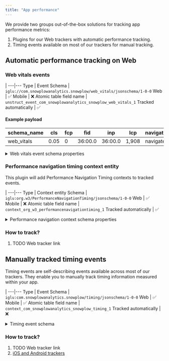 ```yaml
---
title: "App performance"
---
```


We provide two groups out-of-the-box solutions for tracking app performance metrics:

1. Plugins for our Web trackers with automatic performance tracking.
2. Timing events available on most of our trackers for manual tracking.

## Automatic performance tracking on Web

### Web vitals events

 | 
---|---
Type | Event
Schema | `iglu://com.snowplowanalytics.snowplow/web_vitals/jsonschema/1-0-0` 
Web | ✅
Mobile | ❌
Atomic table field name | `unstruct_event_com_snowplowanalytics_snowplow_web_vitals_1`
Tracked automatically | ✅

#### Example payload

| schema_name | cls  | fcp | fid     | inp     | lcp   | navigation_type | ttfb  |
|-------------|------|-----|---------|---------|-------|-----------------|-------|
| web_vitals  | 0.05 | 0   | 36:00.0 | 36:00.0 | 1,908 | navigate        | 228.9 |

<details>
  <summary>Web vitals event schema properties</summary>
  <div>

The schema is [available here](https://github.com/snowplow/iglu-central/tree/master/schemas/com.snowplowanalytics.snowplow/web_vitals/jsonschema).

Property | Title | Type | Description
---|---|---|---
`cls` | Cumulative Layout Shift | number | A unitless metric for measuring visual stability because it helps quantify how often users experience unexpected layout shifts. For more information https://web.dev/cls/.
`fid` | First Input Delay | number | A metric for measuring load responsiveness because it quantifies the experience users feel when trying to interact with unresponsive pages. Measured in milliseconds. For more information https://web.dev/fid/.
`lcp` | Largest Contentful Paint | number | A metric for measuring perceived load speed because it marks the point in the page load timeline when the page's main content has likely loaded. Measured in milliseconds. For more information https://web.dev/lcp/.
`fcp` | First Contentful Paint | number | A metric for measuring perceived load speed because it marks the first point in the page load timeline where the user can see anything on the screen. Measured in milliseconds. For more information https://web.dev/fcp/.
`inp` | Interaction to Next Pai |  number | A metric that assesses responsiveness. INP observes the latency of all interactions a user has made with the page, and reports a single value which all (or nearly all) interactions were below that value. For more information https://web.dev/inp/.
`ttfb` | Time To First By |  number | A DOMHighResTimeStamp referring to the time in milliseconds between the browser requesting a page and when it receives the first byte of information from the server. For more information https://web.dev/ttfb/.
`navigationType` | | string | The navigation type recognised from the Navigation Timing API https://www.w3.org/TR/navigation-timing-2/. E.g. 'navigate', 'reload', 'back-forward', 'back-forward-cache', 'prerender', 'restore'

  </div>
</details>


### Performance navigation timing context entity

This plugin will add Performance Navigation Timing contexts to tracked events.

 | 
---|---
Type | Context entity
Schema | `iglu:org.w3/PerformanceNavigationTiming/jsonschema/1-0-0` 
Web | ✅
Mobile | ❌
Atomic table field name | `context_org_w3_performancenavigationtiming_1`
Tracked automatically | ✅


<details>
  <summary>Performance navigation context schema properties</summary>
  <div>

The schema is available here: [iglu:org.w3/PerformanceNavigationTiming/jsonschema/1-0-0](https://github.com/snowplow/iglu-central/blob/master/schemas/org.w3/PerformanceNavigationTiming/jsonschema/1-0-0).

Property | Type | Description
---|---|---
`decodedBodySize` | integer | A number that is the size (in octets) received from the fetch (HTTP or cache) of the message body, after removing any applied content encoding.
`encodedBodySize` | integer | A number representing the size (in octets) received from the fetch (HTTP or cache), of the payload body, before removing any applied content encodings.
`redirectStart` | number | A DOMHighResTimeStamp that represents the start time of the fetch which initiates the redirect in milliseconds.
`redirectEnd` | number | A DOMHighResTimeStamp immediately after receiving the last byte of the response of the last redirect in milliseconds.
`fetchStart` | number | A DOMHighResTimeStamp immediately before the browser starts to fetch the resource in milliseconds.
`domainLookupStart` | number | A DOMHighResTimeStamp immediately before the browser starts the domain name lookup for the resource in milliseconds.
`domainLookupEnd` | number | A DOMHighResTimeStamp representing the time immediately after the browser finishes the domain name lookup for the resource in milliseconds.
`connectStart` | number | A DOMHighResTimeStamp immediately before the browser starts to establish the connection to the server to retrieve the resource in milliseconds.
`secureConnectionStart` | number | A DOMHighResTimeStamp immediately before the browser starts the handshake process to secure the current connection in milliseconds.
`connectEnd` | number | A DOMHighResTimeStamp immediately after the browser finishes establishing the connection to the server to retrieve the resource in milliseconds.
`requestStart` | number | A DOMHighResTimeStamp immediately before the browser starts requesting the resource from the server in milliseconds.
`responseStart` | number | A DOMHighResTimeStamp immediately after the browser receives the first byte of the response from the server in milliseconds.
`responseEnd` | number | A DOMHighResTimeStamp immediately after the browser receives the last byte of the resource or immediately before the transport connection is closed in milliseconds, whichever comes first.
`unloadEventStart` | number | A DOMHighResTimeStamp representing the time immediately after the current document's unload event handler starts in milliseconds.
`unloadEventEnd` | number | A DOMHighResTimeStamp representing the time immediately after the current document's unload event handler completes in milliseconds.
`domInteractive` | number | A DOMHighResTimeStamp representing the time immediately before the user agent sets the document's readyState to 'interactive' in milliseconds.
`domContentLoadedEventStart` | number | A DOMHighResTimeStamp representing the time immediately before the current document's DOMContentLoaded event handler starts in milliseconds.
`domContentLoadedEventEnd` | number | A DOMHighResTimeStamp representing the time immediately after the current document's DOMContentLoaded event handler completes in milliseconds.
`domComplete` | number | A DOMHighResTimeStamp representing the time immediately before the user agent sets the document's readyState to 'complete' in milliseconds.
`loadEventStart` | number | A DOMHighResTimeStamp representing the time immediately after the current document's load event handler starts in milliseconds.
`loadEventEnd` | number | A DOMHighResTimeStamp representing the time immediately after the current document's load event handler completes in milliseconds.
`entryType` | string | The string 'navigation'.
`redirectCount` | integer | A number representing the number of redirects since the last non-redirect navigation in the current browsing context.
`type` | string | A string representing the navigation type. Either 'navigate', 'reload', 'back_forward' or 'prerender'.
`workerStart` | number | Returns a DOMHighResTimeStamp immediately before dispatching the FetchEvent if a Service Worker thread is already running, or immediately before starting the Service Worker thread if it is not already running. If the resource is not intercepted by a Service Worker the property will always return 0.
`nextHopProtocol` | string | A string representing the network protocol used to fetch the resource, as identified by the ALPN Protocol ID (RFC7301)
`transferSize` | nteger | A number representing the size (in octets) of the fetched resource. The size includes the response header fields plus the response payload body.
`duration` | number | Returns a timestamp that is the difference between the loadEventEnd and startTime properties.
`activationStart` | number | If the document is prerendered, activationStart represents the time between when the prerender was started and the document was actually activated.
`deliveryType` | string | Expose information about how a resource was delivered e.g. resources which were delivered from the cache.
`serverTiming` | array | Array of PerformanceServerTiming entries.

  </div>
</details>

### How to track?

1. TODO Web tracker link

## Manually tracked timing events

Timing events are self-describing events available across most of our trackers.
They enable you to manually track timing information measured within your app.

 | 
---|---
Type | Event
Schema | `iglu:com.snowplowanalytics.snowplow/timing/jsonschema/1-0-0` 
Web | ✅
Mobile | ✅
Atomic table field name | `context_com_snowplowanalytics_snowplow_timing_1`
Tracked automatically | ❌

<details>
  <summary>Timing event schema</summary>
  <div>

The schema for the event is [available here](https://github.com/snowplow/iglu-central/blob/master/schemas/com.snowplowanalytics.snowplow/timing/jsonschema/1-0-0). It contains the following properties:

Property | Type | Description | Required
---|---|---|---
`category` | string | The timing category | Yes
`variable` | string | The timing variable | Yes
`timing` | number | The measured time | Yes
`label` | string | The timing label | Yes

  </div>
</details>

### How to track?

1. TODO Web tracker link
2. [iOS and Android trackers](/docs/collecting-data/collecting-from-own-applications/mobile-trackers/tracking-events/index.md#creating-a-timing-event)
